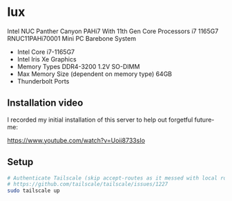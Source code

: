 # lux

Intel NUC Panther Canyon PAHi7 With 11th Gen Core Processors i7 1165G7 RNUC11PAHi70001 Mini PC Barebone System

- Intel Core i7-1165G7
- Intel Iris Xe Graphics
- Memory Types DDR4-3200 1.2V SO-DIMM
- Max Memory Size (dependent on memory type) 64GB
- Thunderbolt Ports

## Installation video

I recorded my initial installation of this server to help out forgetful future-me:

<https://www.youtube.com/watch?v=Uoii8733sIo>

## Setup

```bash
# Authenticate Tailscale (skip accept-routes as it messed with local routing)
# https://github.com/tailscale/tailscale/issues/1227
sudo tailscale up 
```

